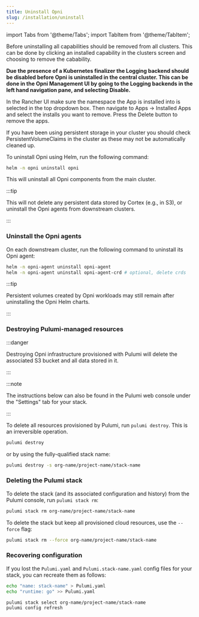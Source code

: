 ```yaml
---
title: Uninstall Opni
slug: /installation/uninstall
---
```

import Tabs from '@theme/Tabs';
import TabItem from '@theme/TabItem';

Before uninstalling all capabilities should be removed from all clusters.  This can be done by clicking an installed capability in the clusters screen and choosing to remove the cabability.

<Tabs>
<TabItem value="rancher" label="Uninstall in Rancher UI" default>

**Due the presence of a Kubernetes finalizer the Logging backend should be disabled before Opni is uninstalled in the central cluster.  This can be done in the Opni Management UI by going to the Logging backends in the left hand navigation pane, and selecting Disable.**

In the Rancher UI make sure the namespace the App is installed into is selected in the top dropdown box.  Then navigate to Apps -> Installed Apps and select the installs you want to remove.  Press the Delete button to remove the apps.

If you have been using persistent storage in your cluster you should check PersistentVolumeClaims in the cluster as these may not be automatically cleaned up.

</TabItem>
<TabItem value="helm" label="Uninstall using Helm">

To uninstall Opni using Helm, run the following command:

```bash
helm -n opni uninstall opni
```

This will uninstall all Opni components from the main cluster. 

:::tip

This will not delete any persistent data stored by Cortex (e.g., in S3), or uninstall the Opni agents from downstream clusters.

:::

### Uninstall the Opni agents

On each downstream cluster, run the following command to uninstall its Opni agent:

```bash
helm -n opni-agent uninstall opni-agent
helm -n opni-agent uninstall opni-agent-crd # optional, delete crds
```

:::tip

Persistent volumes created by Opni workloads may still remain after uninstalling the Opni Helm charts.

:::

</TabItem>
<TabItem value="pulumi" label="Uninstall using Pulumi">


### Destroying Pulumi-managed resources
:::danger

Destroying Opni infrastructure provisioned with Pulumi will delete the associated S3 bucket and all data stored in it.

:::

:::note

The instructions below can also be found in the Pulumi web console under the "Settings" tab for your stack.

:::

To delete all resources provisioned by Pulumi, run `pulumi destroy`. This is an irreversible operation.

```bash
pulumi destroy
```

or by using the fully-qualified stack name:

```bash
pulumi destroy -s org-name/project-name/stack-name
```

### Deleting the Pulumi stack

To delete the stack (and its associated configuration and history) from the Pulumi console, run `pulumi stack rm`:

```bash
pulumi stack rm org-name/project-name/stack-name
```

To delete the stack but keep all provisioned cloud resources, use the `--force` flag:

```bash
pulumi stack rm --force org-name/project-name/stack-name
```

### Recovering configuration 

If you lost the `Pulumi.yaml` and `Pulumi.stack-name.yaml` config files for your stack, you can recreate them as follows:

```bash
echo "name: stack-name" > Pulumi.yaml
echo "runtime: go" >> Pulumi.yaml

pulumi stack select org-name/project-name/stack-name
pulumi config refresh
```

</TabItem>
</Tabs>